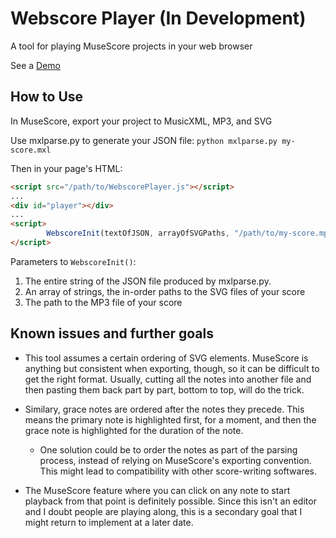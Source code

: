 # Webscore Player (In Development)
A tool for playing MuseScore projects in your web browser

See a [Demo](eli.waksbaum.com/secrets/dancing_demo)

## How to Use
In MuseScore, export your project to MusicXML, MP3, and SVG

Use mxlparse.py to generate your JSON file:
`python mxlparse.py my-score.mxl`

Then in your page's HTML:

```html
<script src="/path/to/WebscorePlayer.js"></script>
...
<div id="player"></div>
...
<script>
        WebscoreInit(textOfJSON, arrayOfSVGPaths, "/path/to/my-score.mp3");
</script>
```

Parameters to `WebscoreInit()`:
1.  The entire string of the JSON file produced by mxlparse.py.
2.  An array of strings, the in-order paths to the SVG files of your score
3.  The path to the MP3 file of your score

## Known issues and further goals
- This tool assumes a certain ordering of SVG elements. MuseScore is anything but consistent when exporting, though, so it can be difficult to get the right format. Usually, cutting all the notes into another file and then pasting them back part by part, bottom to top, will do the trick.
- Similary, grace notes are ordered after the notes they precede. This means the primary note is highlighted first, for a moment, and then the grace note is highlighted for the duration of the note.
  - One solution could be to order the notes as part of the parsing process, instead of relying on MuseScore's exporting convention. This might lead to compatibility with other score-writing softwares.

- The MuseScore feature where you can click on any note to start playback from that point is definitely possible. Since this isn't an 
editor and I doubt people are playing along, this is a secondary goal that I might return to implement at a later date.
